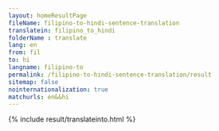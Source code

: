 ```yaml
---
layout: homeResultPage
fileName: filipino-to-hindi-sentence-translation
translatein: filipino_to_hindi
folderName : translate
lang: en
from: fil
to: hi
langname: filipino-to
permalink: /filipino-to-hindi-sentence-translation/result
sitemap: false
nointernationalization: true
matchurls: en&&hi
---
```

{% include result/translateinto.html %}

<script src="/js/result/translation.js" data-foldername="{{page.folderName}}" data-lang="{{page.lang}}"></script>
